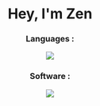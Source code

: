 <div align="center"><h1><b>Hey, I'm Zen</b></h1></div>

<div align="center"><h3>Languages :</h3></div>
<p align="center">
  <a href="https://skillicons.dev">
    <img src="https://skillicons.dev/icons?i=js,php,lua"/>
  </a>
</p>

<div align="center"><h3>Software :</h3></div>
<p align="center">
  <a href="https://skillicons.dev">
    <img src="https://skillicons.dev/icons?i=js,php,lua"/>
  </a>
</p>
